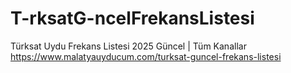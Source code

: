 # T-rksatG-ncelFrekansListesi
Türksat Uydu Frekans Listesi 2025 Güncel | Tüm Kanallar
https://www.malatyauyducum.com/turksat-guncel-frekans-listesi
